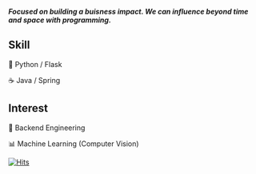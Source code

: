***Focused on building a buisness impact. We can influence beyond time and space with programming.***

## Skill

🐍 Python / Flask

☕ Java / Spring

## Interest

🎉 Backend Engineering

📊 Machine Learning (Computer Vision)



[![Hits](https://hits.seeyoufarm.com/api/count/incr/badge.svg?url=https%3A%2F%2Fgithub.com%2F1core2life&count_bg=%2370AAE3&title_bg=%23555555&icon=&icon_color=%23E7E7E7&title=hits&edge_flat=false)](https://hits.seeyoufarm.com)



<!--
**1core2life/1core2life** is a ✨ _special_ ✨ repository because its `README.md` (this file) appears on your GitHub profile.

Here are some ideas to get you started:

- 🔭 I’m currently working on ...
- 🌱 I’m currently learning ...
- 👯 I’m looking to collaborate on ...
- 🤔 I’m looking for help with ...
- 💬 Ask me about ...
- 📫 How to reach me: ...
- 😄 Pronouns: ...
- ⚡ Fun fact: ...
-->
